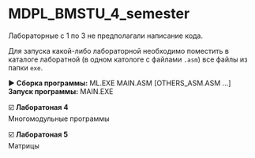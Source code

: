 # MDPL_BMSTU_4_semester

Лабораторные с 1 по 3 не предполагали написание кода.
  
Для запуска какой-либо лабораторной необходимо поместить в каталоге лаборатной (в одном катологе с файлами `.asm`) все файлы из папки `exe`. 

:arrow_forward: **Сборка программы:**   ML.EXE MAIN.ASM [OTHERS_ASM.ASM ...]  
                **Запуск программы:**   MAIN.EXE
  
:ballot_box_with_check: **Лаборатоная 4**  
Многомодульные программы   
  
:ballot_box_with_check: **Лаборатоная 5**  
Матрицы
  
